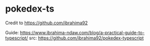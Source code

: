 # pokedex-ts

Credit to https://github.com/ibrahima92

Guide: https://www.ibrahima-ndaw.com/blog/a-practical-guide-to-typescript/
src: https://github.com/ibrahima92/pokedex-typescript
